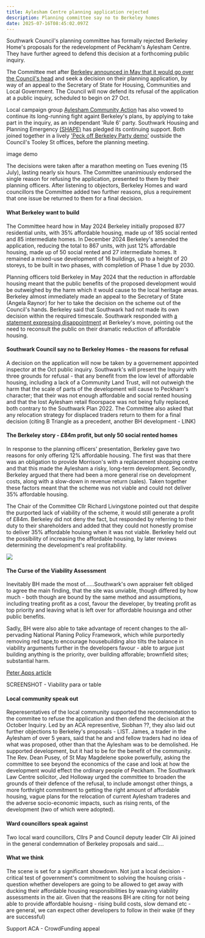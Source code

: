 ```yaml
---
title: Aylesham Centre planning application rejected
description: Planning committee say no to Berkeley homes
date: 2025-07-16T08:45:02.097Z
---
```

Southwark Council's planning committee has formally rejected Berkeley Home's proposals for the redevelopment of Peckham's Aylesham Centre.  They have further agreed to defend this decision at a forthcoming public inquiry.  

The Committee met after [Berkeley announced in May that it would go over the Council's head](https://www.southwark.gov.uk/news/2025/statement-berkeley-homes-appeal-its-planning-application-aylesham-centre) and seek a decision on their planning application, by way of an appeal to the Secretary of State for Housing, Communities and Local Government.  The Council will now defend its refusal of the application at a public inquiry, scheduled to begin on 27 Oct.

Local campaign group [Aylesham Community Action](https://www.ayleshamcommunityaction.co.uk/ourcampaign) has also vowed to continue its long-running fight againt Berkeley's plans, by applying to take part in the inquiry, as an independant 'Rule 6' party.  Southwark Housing and Planning Emergency [(SHAPE)](https://x.com/ShapeCoalition1) has pledged its continuing support.  Both joined together in a lively ['Peck off Berkeley Party demo'](https://x.com/ShapeCoalition1/status/1944436788480585784) oustside the Council's Tooley St offices, before the planning meeting.

image demo

The decisions were taken after a marathon meeting on Tues evening (15 July), lasting nearly six hours.  The Committee unanimiously endorsed the single reason for refusing the application, presented to them by their planning officers.  After listening to objectors, Berkeley Homes and ward councillors the Committee added two further reasons, plus a requirement that one issue be returned to them for a final decision.  

#### What Berkeley want to build

The Committee heard how in May 2024 Berkeley initially proposed 877 residential units, with 35% affordable housing, made up of 185 social rented and 85 intermediate homes. In December 2024 Berkeley's amended the application, reducing the total to  867 units, with just 12% affordable housing, made up of 50 social rented and 27 intermediate homes.  It remained a mixed-use development of 16 buildings, up to a height of 20 storeys, to be built in two phases, with completion of Phase 1 due by 2030.

Planning officers told Berkeley in May 2024 that the reduction in affordable housing meant that the public benefits of the proposed development would be outweighed by the harm which it would cause to the local heritage areas.  Berkeley almost immediately made an appeal to the Secretary of State (Angela Raynor) for her to take the decision on the scheme out of the Council's hands.  Berkeley  said that Southwark had not made its own decision within the required timescale.  Southwark responded with [a statement expressing disappointment](https://www.southwark.gov.uk/news/2025/statement-berkeley-homes-appeal-its-planning-application-aylesham-centre) at Berkeley's move, pointing out the need to reconsult the public on their dramatic reduction of affordable housing.[](https://www.southwark.gov.uk/news/2025/statement-berkeley-homes-appeal-its-planning-application-aylesham-centre)

#### Southwark Council say no to Berkeley Homes - the reasons for refusal

A decision on the application will now be taken by a governement appointed inspector at the Oct public inquiry. Southwark's will present the Inquiry with three grounds for refusal -  that any benefit from the low level of affordable housing, including a lack of a Community Land Trust, will not outweigh the harm that the scale of parts of the development will cause to Peckham's character; that their was not enough affordable and social rented housing and that the lost Aylesham retail floorspace was not being fully replaced, both contrary to the Southwark Plan 2022.  The Committee also asked that any relocation strategy for displaced traders return to them for a final decision (citing B Triangle as a precedent, another BH development - LINK)

#### The Berkeley story - £84m profit, but only 50 social rented homes

In response to the planning officers' presentation, Berkeley gave two reasons for only offering 12% affordable housing.  The first was that there was an obligation to provide Morrison's with a replacement shopping centre and that this made the Aylesham a risky, long-term development.  Secondly, Berkeley argued that there had been a more general rise on development costs, along with a slow-down in revenue return (sales).  Taken together these factors meant that the scheme was not viable and could not deliver 35% affordable housing.  

The Chair of the Committee Cllr Richard Livingstone pointed out that despite the purported lack of viability of the scheme, it would still generate a profit of £84m.   Berkeley did not deny the fact, but responded by referring to their duty to their shareholders and added that they could not honestly promise to deliver 35% affordable houisng when it was not viable.  Berkeley held out the possibility of increasing the affordable housing, by later reviews determining the development's real profitability.

![](img/aylesham_or_para_314_150725.png)

#### The Curse of the Viability Assessment

Inevitably BH made the most of......Southwark's own appraiser felt obliged to agree the main finding, that the site was unviable, though differed by how much - both though are bound by the same method and assumptions, including treating profit as a cost, favour the developer, by treating profit as top priority and leaving what is left over for affordable houisnga and other public benefits.

Sadly, BH were also able to take advantage of recent changes to the all-pervading National Planing Policy Framework, which while purportedly removing red tape,to encourage housebuilding also tilts the balance in viability arguments further in the developers favour - able to argue just building anything is the priority, over building afforable; brownfield sites; substantial harm.   

[Peter Apps article](https://thedeveloper.live/opinion/opinion/a-broken-model-the-viability-loophole-and-its-impact-on-affordable-housing)

SCREENSHOT - Viability para or table  

#### Local community speak out

Reperesentatives of the local community supported the recommendation to the commitee to refuse the application and then defend the decision at the October Inquiry.  Led by an ACA representive, Siobhan ??,  they also laid out further objections to Berkeley's proposals - LIST.  James, a trader in the Aylesham of over 5 years, said that he and and fellow traders had no idea of what was proposed, other than that the Aylesham was to be demolished.  He supported development, but it had to be for the benefit of the community.  The Rev. Dean Pusey, of St May Magdelene spoke powerfully, asking the committee to see beyond the economics of the case and look at how the development would effect the ordinary people of Peckham. The Southwark Law Centre solicitor, Jed Holloway urged the committee to broaden the grounds of their defence of the refusal, to include amongst other things, a more forthright commitment to getting the right amount of affordable housing, vague plans for the relocation of current Aylesham traderes and the adverse socio-economic impacts, such as rising rents, of the development (two of which were adopted).

#### Ward councillors speak against

Two local ward councillors, Cllrs P and Council deputy leader Cllr Ali joined in the general condemnation of Berkeley proposals and said....

#### What we think

The scene is set for a significant showdown.  Not just a local decision - critical test of government's commitment to solving the houisng crisis - question whether developers are going to be allowed to get away with ducking their affordable housing responsibilities by waaving viability assessments in the air.  Given that the reasons BH are citing for not being able to provide affordable houisng - rising build costs, slow demand etc - are general, we can expect other developers to follow in their wake (if they are successful)

Support ACA - CrowdFunding appeal